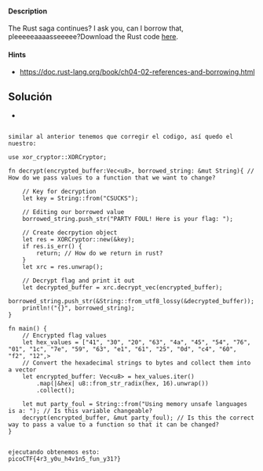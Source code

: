 #### Description

The Rust saga continues? I ask you, can I borrow that, pleeeeeaaaasseeeee?Download the Rust code [here](https://challenge-files.picoctf.net/c_verbal_sleep/babfbee79718a6363826ba86300173ffde6d81577e9dd07d4130c53a7eecf6c3/fixme2.tar.gz).
#### Hints 
- https://doc.rust-lang.org/book/ch04-02-references-and-borrowing.html

## Solución
-

```

similar al anterior tenemos que corregir el codigo, así quedo el nuestro:

use xor_cryptor::XORCryptor;

fn decrypt(encrypted_buffer:Vec<u8>, borrowed_string: &mut String){ // How do we pass values to a function that we want to change?

    // Key for decryption
    let key = String::from("CSUCKS");

    // Editing our borrowed value
    borrowed_string.push_str("PARTY FOUL! Here is your flag: ");

    // Create decrpytion object
    let res = XORCryptor::new(&key);
    if res.is_err() {
        return; // How do we return in rust?
    }
    let xrc = res.unwrap();

    // Decrypt flag and print it out
    let decrypted_buffer = xrc.decrypt_vec(encrypted_buffer);
    borrowed_string.push_str(&String::from_utf8_lossy(&decrypted_buffer));
    println!("{}", borrowed_string);
}

fn main() {
    // Encrypted flag values
    let hex_values = ["41", "30", "20", "63", "4a", "45", "54", "76", "01", "1c", "7e", "59", "63", "e1", "61", "25", "0d", "c4", "60", "f2", "12",>
    // Convert the hexadecimal strings to bytes and collect them into a vector
    let encrypted_buffer: Vec<u8> = hex_values.iter()
        .map(|&hex| u8::from_str_radix(hex, 16).unwrap())
        .collect();

    let mut party_foul = String::from("Using memory unsafe languages is a: "); // Is this variable changeable?
    decrypt(encrypted_buffer, &mut party_foul); // Is this the correct way to pass a value to a function so that it can be changed?
}


ejecutando obtenemos esto:
picoCTF{4r3_y0u_h4v1n5_fun_y31?}
```

